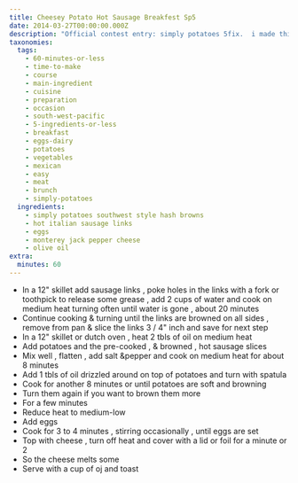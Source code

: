 ```yaml
---
title: Cheesey Potato Hot Sausage Breakfest Sp5
date: 2014-03-27T00:00:00.000Z
description: "Official contest entry: simply potatoes 5fix.  i made this one morning camping, i usually make fried potatoes & eggs\r\nfor everyone, but now i use simply potatoes, so much easier plus you can use the different brands they sell. my favorite is southwest style.  no chopping onions, red, & green bell peppers up  :-) i use hot sausage links cooked and browned ahead of time. usually the day before,  i slice them like a 1/2 to 3/4 inch thick and save in fridge for the morning."
taxonomies:
  tags:
    - 60-minutes-or-less
    - time-to-make
    - course
    - main-ingredient
    - cuisine
    - preparation
    - occasion
    - south-west-pacific
    - 5-ingredients-or-less
    - breakfast
    - eggs-dairy
    - potatoes
    - vegetables
    - mexican
    - easy
    - meat
    - brunch
    - simply-potatoes
  ingredients:
    - simply potatoes southwest style hash browns
    - hot italian sausage links
    - eggs
    - monterey jack pepper cheese
    - olive oil
extra:
  minutes: 60
---
```

 - In a 12" skillet add sausage links , poke holes in the links with a fork or toothpick to release some grease , add 2 cups of water and cook on medium heat turning often until water is gone , about 20 minutes
 - Continue cooking & turning until the links are browned on all sides , remove from pan & slice the links 3 / 4" inch and save for next step
 - In a 12" skillet or dutch oven , heat 2 tbls of oil on medium heat
 - Add potatoes and the pre-cooked , & browned , hot sausage slices
 - Mix well , flatten , add salt &pepper and cook on medium heat for about 8 minutes
 - Add 1 tbls of oil drizzled around on top of potatoes and turn with spatula
 - Cook for another 8 minutes or until potatoes are soft and browning
 - Turn them again if you want to brown them more
 - For a few minutes
 - Reduce heat to medium-low
 - Add eggs
 - Cook for 3 to 4 minutes , stirring occasionally , until eggs are set
 - Top with cheese , turn off heat and cover with a lid or foil for a minute or 2
 - So the cheese melts some
 - Serve with a cup of oj and toast
